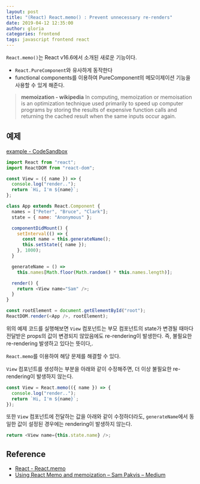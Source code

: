 ```yaml
---
layout: post
title: "(React) React.memo() : Prevent unnecessary re-renders"
date: 2019-04-12 12:35:00
author: gloria
categories: frontend
tags: javascript frontend react
---
```


`React.memo()`는 React v16.6에서 소개된 새로운 기능이다.

- `React.PureComponent`와 유사하게 동작한다
- functional components를 이용하여 PureComponent의 메모이제이션 기능을 사용할 수 있게 해준다.

> **memoization - wikipedia**
> In computing, memoization or memoisation is an optimization technique used primarily to speed up computer programs by storing the results of expensive function calls and returning the cached result when the same inputs occur again.

## 예제

[example - CodeSandbox](https://codesandbox.io/s/mo96j5xvk9)

```javascript
import React from "react";
import ReactDOM from "react-dom";

const View = ({ name }) => {
  console.log("render..");
  return `Hi, I'm ${name}`;
};

class App extends React.Component {
  names = ["Peter", "Bruce", "Clark"];
  state = { name: "Anonymous" };

  componentDidMount() {
    setInterval(() => {
      const name = this.generateName();
      this.setState({ name });
    }, 1000);
  }

  generateName = () =>
    this.names[Math.floor(Math.random() * this.names.length)];

  render() {
    return <View name="Sam" />;
  }
}

const rootElement = document.getElementById("root");
ReactDOM.render(<App />, rootElement);
```

위의 예제 코드를 실행해보면 `View` 컴포넌트는 부모 컴포넌트의 state가 변경될 때마다 전달받은 props의 값이 변경되지 않았음에도 re-rendering이 발생한다.
즉, 불필요한 re-rendering 발생하고 있다는 뜻이다,.

`React.memo`를 이용하여 해당 문제를 해결할 수 있다.

`View` 컴포넌트를 생성하는 부분을 아래와 같이 수정해주면, 더 이상 불필요한 re-rendering이 발생하지 않는다.

```javascript
const View = React.memo(({ name }) => {
  console.log("render..");
  return `Hi, I'm ${name}`;
});
```

또한 `View` 컴포넌트에 전달하는 값을 아래와 같이 수정하더라도, `generateName`에서 동일한 값이 설정된 경우에는 rendering이 발생하지 않는다.
```javascript
return <View name={this.state.name} />;
```

## Reference

- [React - React.memo](https://reactjs.org/docs/react-api.html#reactmemo)
- [Using React Memo and memoization – Sam Pakvis – Medium](https://medium.com/@trekinbami/using-react-memo-and-memoization-1970eb1ed128)
